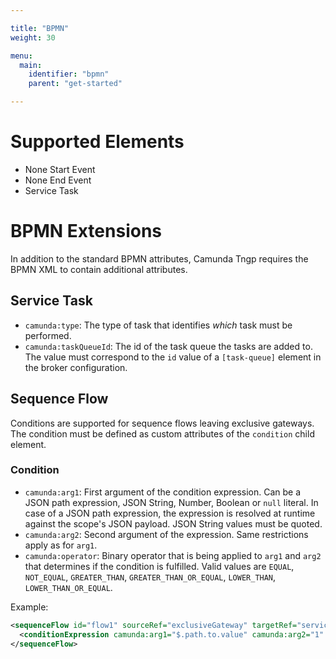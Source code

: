 ```yaml
---

title: "BPMN"
weight: 30

menu:
  main:
    identifier: "bpmn"
    parent: "get-started"

---
```



# Supported Elements

* None Start Event
* None End Event
* Service Task

# BPMN Extensions

In addition to the standard BPMN attributes, Camunda Tngp requires the BPMN XML to contain additional attributes.

## Service Task

* `camunda:type`: The type of task that identifies *which* task must be performed.
* `camunda:taskQueueId`: The id of the task queue the tasks are added to. The value must correspond to the `id` value of a `[task-queue]` element in the broker configuration.

## Sequence Flow

Conditions are supported for sequence flows leaving exclusive gateways. The condition must be defined as custom attributes of the `condition` child element.

### Condition

* `camunda:arg1`: First argument of the condition expression. Can be a JSON path expression, JSON String, Number, Boolean or `null` literal. In case of a JSON path expression, the expression is resolved at runtime against the scope's JSON payload. JSON String values must be quoted.
* `camunda:arg2`: Second argument of the expression. Same restrictions apply as for `arg1`.
* `camunda:operator`: Binary operator that is being applied to `arg1` and `arg2` that determines if the condition is fulfilled. Valid values are `EQUAL`, `NOT_EQUAL`, `GREATER_THAN`, `GREATER_THAN_OR_EQUAL`, `LOWER_THAN`, `LOWER_THAN_OR_EQUAL`.

Example:

```xml
<sequenceFlow id="flow1" sourceRef="exclusiveGateway" targetRef="serviceTask1">
  <conditionExpression camunda:arg1="$.path.to.value" camunda:arg2="1" camunda:operator="EQUAL" id="conditionExpression_e1355144-7887-4119-b552-5b9519535348"/>
</sequenceFlow>
```